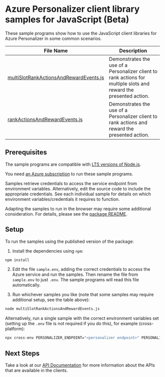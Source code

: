 # Azure Personalizer client library samples for JavaScript (Beta)

These sample programs show how to use the JavaScript client libraries for Azure Personalizer in some common scenarios.

| **File Name**                                                                 | **Description**                                                                                                   |
| ----------------------------------------------------------------------------- | ----------------------------------------------------------------------------------------------------------------- |
| [multiSlotRankActionsAndRewardEvents.js][multislotrankactionsandrewardevents] | Demonstrates the use of a Personalizer client to rank actions for multiple slots and reward the presented action. |
| [rankActionsAndRewardEvents.js][rankactionsandrewardevents]                   | Demonstrates the use of a Personalizer client to rank actions and reward the presented action.                    |

## Prerequisites

The sample programs are compatible with [LTS versions of Node.js](https://nodejs.org/about/releases/).

You need [an Azure subscription][freesub] to run these sample programs.

Samples retrieve credentials to access the service endpoint from environment variables. Alternatively, edit the source code to include the appropriate credentials. See each individual sample for details on which environment variables/credentials it requires to function.

Adapting the samples to run in the browser may require some additional consideration. For details, please see the [package README][package].

## Setup

To run the samples using the published version of the package:

1. Install the dependencies using `npm`:

```bash
npm install
```

2. Edit the file `sample.env`, adding the correct credentials to access the Azure service and run the samples. Then rename the file from `sample.env` to just `.env`. The sample programs will read this file automatically.

3. Run whichever samples you like (note that some samples may require additional setup, see the table above):

```bash
node multiSlotRankActionsAndRewardEvents.js
```

Alternatively, run a single sample with the correct environment variables set (setting up the `.env` file is not required if you do this), for example (cross-platform):

```bash
npx cross-env PERSONALIZER_ENDPOINT="<personalizer endpoint>" PERSONALIZER_API_KEY="<personalizer api key>" node multiSlotRankActionsAndRewardEvents.js
```

## Next Steps

Take a look at our [API Documentation][apiref] for more information about the APIs that are available in the clients.

[multislotrankactionsandrewardevents]: https://github.com/Azure/azure-sdk-for-js/blob/main/sdk/personalizer/ai-personalizer-rest/samples/v1-beta/javascript/multiSlotRankActionsAndRewardEvents.js
[rankactionsandrewardevents]: https://github.com/Azure/azure-sdk-for-js/blob/main/sdk/personalizer/ai-personalizer-rest/samples/v1-beta/javascript/rankActionsAndRewardEvents.js
[apiref]: https://docs.microsoft.com/azure/cognitive-services/personalizer/
[freesub]: https://azure.microsoft.com/free/
[package]: https://github.com/Azure/azure-sdk-for-js/tree/main/sdk/personalizer/ai-personalizer-rest/README.md
